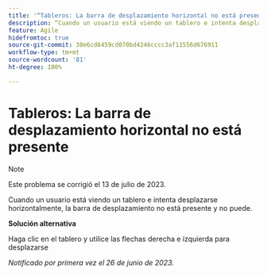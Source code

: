 ```yaml
---
title: '“Tableros: La barra de desplazamiento horizontal no está presente”'
description: “Cuando un usuario está viendo un tablero e intenta desplazarse horizontalmente, la barra de desplazamiento no está presente y no puede”.
feature: Agile
hidefromtoc: true
source-git-commit: 30e6cd6459cd070bd4246cccc3af11556d676911
workflow-type: tm+mt
source-wordcount: '81'
ht-degree: 100%

---
```



# Tableros: La barra de desplazamiento horizontal no está presente

>[!NOTE]
>
>Este problema se corrigió el 13 de julio de 2023.

Cuando un usuario está viendo un tablero e intenta desplazarse horizontalmente, la barra de desplazamiento no está presente y no puede.

**Solución alternativa**

Haga clic en el tablero y utilice las flechas derecha e izquierda para desplazarse

_Notificado por primera vez el 26 de junio de 2023._

